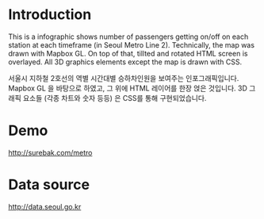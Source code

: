 # Introduction

This is a infographic shows number of passengers getting on/off on each station at each timeframe (in Seoul Metro Line 2). Technically, the map was drawn with Mapbox GL. On top of that, tillted and rotated HTML screen is overlayed. All 3D graphics elements except the map is drawn with CSS. 

서울시 지하철 2호선의 역별 시간대별 승하차인원을 보여주는 인포그래픽입니다. Mapbox GL 을 바탕으로 하였고, 그 위에 HTML 레이어를 한장 얹은 것입니다. 3D 그래픽 요소들 (각종 차트와 숫자 등등) 은 CSS를 통해 구현되었습니다. 

# Demo 
http://surebak.com/metro

# Data source
http://data.seoul.go.kr
